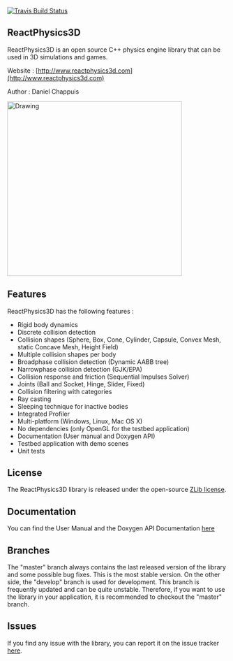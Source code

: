 [![Travis Build Status](https://travis-ci.org/DanielChappuis/reactphysics3d.svg?branch=master)](https://travis-ci.org/DanielChappuis/reactphysics3d)

## ReactPhysics3D

ReactPhysics3D is an open source C++ physics engine library that can be used in 3D simulations and games.

Website : [http://www.reactphysics3d.com](http://www.reactphysics3d.com)

Author : Daniel Chappuis

<img src="https://raw.githubusercontent.com/DanielChappuis/reactphysics3d/develop/documentation/UserManual/images/testbed.png" alt="Drawing" height="400" />

## Features

ReactPhysics3D has the following features :

- Rigid body dynamics
- Discrete collision detection
- Collision shapes (Sphere, Box, Cone, Cylinder, Capsule, Convex Mesh, static Concave Mesh, Height Field)
- Multiple collision shapes per body
- Broadphase collision detection (Dynamic AABB tree)
- Narrowphase collision detection (GJK/EPA)
- Collision response and friction (Sequential Impulses Solver)
- Joints (Ball and Socket, Hinge, Slider, Fixed)
- Collision filtering with categories
- Ray casting
- Sleeping technique for inactive bodies
- Integrated Profiler
- Multi-platform (Windows, Linux, Mac OS X)
- No dependencies (only OpenGL for the testbed application)
- Documentation (User manual and Doxygen API)
- Testbed application with demo scenes
- Unit tests

## License

The ReactPhysics3D library is released under the open-source [ZLib license](http://opensource.org/licenses/zlib).

## Documentation

You can find the User Manual and the Doxygen API Documentation [here](http://www.reactphysics3d.com/documentation.html)

## Branches

The "master" branch always contains the last released version of the library and some possible bug fixes. This is the most stable version. On the other side,
the "develop" branch is used for development. This branch is frequently updated and can be quite unstable. Therefore, if you want to use the library in
your application, it is recommended to checkout the "master" branch.

## Issues

If you find any issue with the library, you can report it on the issue tracker [here](https://github.com/DanielChappuis/reactphysics3d/issues).

